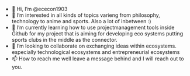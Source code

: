 - 👋 Hi, I’m @ececon1903
- 👀 I’m interested in all kinds of topics varieng from philosophy, technology to anime and sports. Also a lot of inbetween :) 
- 🌱 I’m currently learning how to use projectmanagement tools inside Github for my project that is aiming for developing eco systems putting sports clubs in the middle as the connector. 
- 💞️ I’m looking to collaborate on exchanging ideas within ecosystems. especially technological ecosystems and entrepreneurial ecosystems
- 📫 How to reach me well leave a message behind and I will reach out to you. 

<!---
ececon1903/ececon1903 is a ✨ special ✨ repository because its `README.md` (this file) appears on your GitHub profile.
You can click the Preview link to take a look at your changes.
--->
